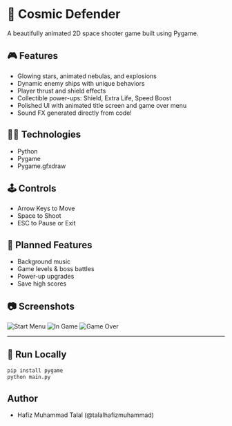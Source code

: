 # 🚀 Cosmic Defender

A beautifully animated 2D space shooter game built using Pygame.

## 🎮 Features
- Glowing stars, animated nebulas, and explosions
- Dynamic enemy ships with unique behaviors
- Player thrust and shield effects
- Collectible power-ups: Shield, Extra Life, Speed Boost
- Polished UI with animated title screen and game over menu
- Sound FX generated directly from code!

## 🧑‍💻 Technologies
- Python
- Pygame
- Pygame.gfxdraw

## 🕹️ Controls
- Arrow Keys to Move
- Space to Shoot
- ESC to Pause or Exit

## 🚧 Planned Features
- Background music
- Game levels & boss battles
- Power-up upgrades
- Save high scores

## 📷 Screenshots
![Start Menu](screenshots/menu.png)
![In Game](screenshots/game.png)
![Game Over](screenshots/gameover.png)

---

## 📁 Run Locally

```bash
pip install pygame
python main.py

```
## Author
- Hafiz Muhammad Talal (@talalhafizmuhammad)

